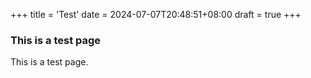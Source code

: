 +++
title = 'Test'
date = 2024-07-07T20:48:51+08:00
draft = true
+++

### This is a test page

This is a test page.
